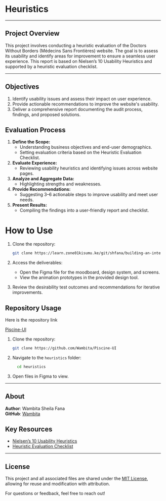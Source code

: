 # Heuristics

---

## **Project Overview**
This project involves conducting a heuristic evaluation of the Doctors Without Borders (Médecins Sans Frontières) website. The goal is to assess its usability and identify areas for improvement to ensure a seamless user experience. This report is based on Nielsen’s 10 Usability Heuristics and supported by a heuristic evaluation checklist.

---

## **Objectives**
1. Identify usability issues and assess their impact on user experience.
2. Provide actionable recommendations to improve the website's usability.
3. Deliver a comprehensive report documenting the audit process, findings, and proposed solutions.



## **Evaluation Process**
1. **Define the Scope:**
   - Understanding business objectives and end-user demographics.
   - Setting evaluation criteria based on the Heuristic Evaluation Checklist.
2. **Evaluate Experience:**
   - Reviewing usability heuristics and identifying issues across website pages.
3. **Analyze and Aggregate Data:**
   - Highlighting strengths and weaknesses.
4. **Provide Recommendations:**
   - Suggesting 3–6 actionable steps to improve usability and meet user needs.
5. **Present Results:**
   - Compiling the findings into a user-friendly report and checklist.

# **How to Use**  
1. Clone the repository:  
   ```bash  
   git clone https://learn.zone01kisumu.ke/git/shfana/building-an-interface.git  
   ```  

2. Access the deliverables:  
   - Open the Figma file for the moodboard, design system, and screens.  
   - View the animation prototypes in the provided design tool.  

3. Review the desirability test outcomes and recommendations for iterative improvements.  

## Repository Usage

Here is the repository link

[Piscine-UI](https://github.com/Wambita/Piscine-UI)


1. Clone the repository:
   ```bash
   git clone https://github.com/Wambita/Piscine-UI
   ```
2. Navigate to the `heuristics` folder: 
   ```bash
     cd heuristics
   ```
3. Open  files in Figma to view.

---

## About
**Author**: Wambita Sheila Fana  
**GitHub**: [Wambita](https://github.com/Wambita)  

## **Key Resources**
- [Nielsen’s 10 Usability Heuristics](https://www.nngroup.com/articles/ten-usability-heuristics/)
- [Heuristic Evaluation Checklist](https://drive.google.com/file/d/10KbfbNZA1oVS1sXbjjXLPPmdZ6nqVkdc/view)

---

## **License**
This project and all associated files are shared under the [MIT License](LICENSE), allowing for reuse and modification with attribution.

For questions or feedback, feel free to reach out!